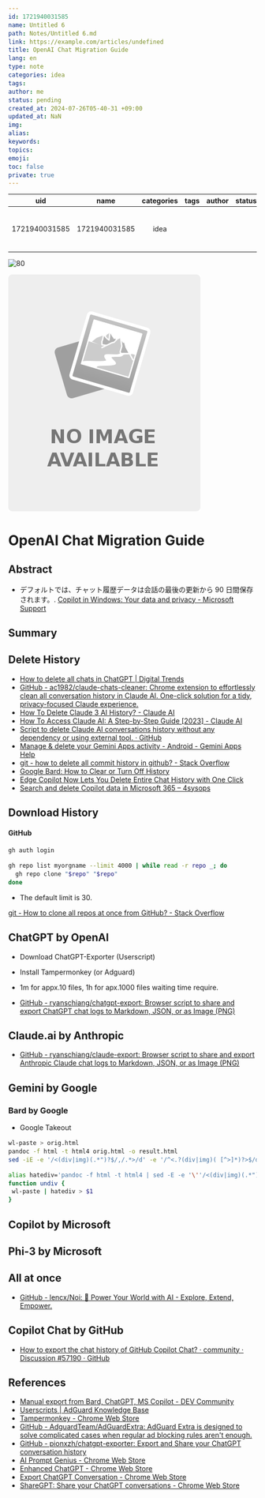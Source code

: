 ```yaml
---
id: 1721940031585
name: Untitled 6
path: Notes/Untitled 6.md
link: https://example.com/articles/undefined
title: OpenAI Chat Migration Guide
lang: en
type: note
categories: idea
tags: 
author: me
status: pending
created_at: 2024-07-26T05-40-31 +09:00
updated_at: NaN
img: 
alias: 
keywords: 
topics: 
emoji: 
toc: false
private: true
---
```


|               uid                |               name               |                                                                  categories                                                                   |        tags        | author | status |                      created_at                      | updated_at                                                 |
| :------------------------------: | :------------------------------: | :-------------------------------------------------------------------------------------------------------------------------------------------: | :----------------: | :----: | :----: | :--------------------------------------------------: | ---------------------------------------------------------- |
| 1721940031585 | 1721940031585 | idea |  |        |        | 2024-07-26T05-40-31 +09:00 | NaN |

![80](logo.png)

![%|200](noimage.png)

# OpenAI Chat Migration Guide


## Abstract

- デフォルトでは、チャット履歴データは会話の最後の更新から 90 日間保存されます。.
[Copilot in Windows: Your data and privacy - Microsoft Support](https://support.microsoft.com/en-us/windows/copilot-in-windows-your-data-and-privacy-3e265e82-fc76-4d0a-afc0-4a0de528b73a)
## Summary

## Delete History

- [How to delete all chats in ChatGPT | Digital Trends](https://www.digitaltrends.com/computing/how-to-delete-chat-history-chatgpt/)
- [GitHub - ac1982/claude-chats-cleaner: Chrome extension to effortlessly clean all conversation history in Claude AI. One-click solution for a tidy, privacy-focused Claude experience.](https://github.com/ac1982/claude-chats-cleaner)
- [How To Delete Claude 3 AI History? - Claude AI](https://claude-ai.uk/how-to-delete-claude-3-ai-history/)
- [How To Access Claude AI: A Step-by-Step Guide \[2023\] - Claude AI](https://claude-ai.uk/how-to-access-claude-ai-a-step-by-step-guide-2023/)
- [Script to delete Claude AI conversations history without any dependency or using external tool. · GitHub](https://gist.github.com/Jalalx/6b99f5ff4a0aef17b4e4eff37b0ad235)
- [Manage & delete your Gemini Apps activity - Android - Gemini Apps Help](https://support.google.com/gemini/answer/13278892?hl=en&co=GENIE.Platform%3DAndroid)
- [git - how to delete all commit history in github? - Stack Overflow](https://stackoverflow.com/questions/13716658/how-to-delete-all-commit-history-in-github)
- [Google Bard: How to Clear or Turn Off History](https://nerdschalk.com/clear-bard-history/)
- [Edge Copilot Now Lets You Delete Entire Chat History with One Click](https://geekermag.com/edge-copilot-now-lets-you-delete-entire-chat-history-with-one-click/)
- [Search and delete Copilot data in Microsoft 365 – 4sysops](https://4sysops.com/archives/search-and-delete-copilot-data-in-microsoft-365/)
## Download History


#### GitHub
```bash
gh auth login
```

```bash
gh repo list myorgname --limit 4000 | while read -r repo _; do
  gh repo clone "$repo" "$repo"
done
```
- The default limit is 30.
  
[git - How to clone all repos at once from GitHub? - Stack Overflow](https://stackoverflow.com/questions/19576742/how-to-clone-all-repos-at-once-from-github)



## ChatGPT by OpenAI

- Download ChatGPT-Exporter (Userscript)
- Install Tampermonkey (or Adguard)  

 - 1m for appx.10 files, 1h for apx.1000 files waiting time require.

- [GitHub - ryanschiang/chatgpt-export: Browser script to share and export ChatGPT chat logs to Markdown, JSON, or as Image (PNG)](https://github.com/ryanschiang/chatgpt-export)
## Claude.ai by Anthropic
- [GitHub - ryanschiang/claude-export: Browser script to share and export Anthropic Claude chat logs to Markdown, JSON, or as Image (PNG)](https://github.com/ryanschiang/claude-export)

## Gemini by Google

### Bard by Google
- Google Takeout
```bash
wl-paste > orig.html
pandoc -f html -t html4 orig.html -o result.html
sed -iE -e '/<(div|img)(.*")?$/,/.*>/d' -e '/^<.?(div|img)( [^>]*)?>$/d' result.html
```

```bash
alias hatediv='pandoc -f html -t html4 | sed -E -e '\''/<(div|img)(.*")?$/,/.*>/d'\'' -e '\''/^<.?(div|img)( [^>]*)?>$/d'\'
function undiv {
 wl-paste | hatediv > $1
}
```
## Copilot by Microsoft


## Phi-3 by Microsoft


## All at once
- [GitHub - lencx/Noi: 🚀 Power Your World with AI - Explore, Extend, Empower.](https://github.com/lencx/Noi)

## Copilot Chat by GitHub

- [How to export the chat history of GitHub Copilot Chat? · community · Discussion #57190 · GitHub](https://github.com/orgs/community/discussions/57190)
## References

- [Manual export from Bard, ChatGPT, MS Copilot - DEV Community](https://dev.to/mkf/manual-export-from-bard-chatgpt-ms-copilot-g23)
- [Userscripts | AdGuard Knowledge Base](https://adguard.com/kb/general/userscripts/)
- [Tampermonkey - Chrome Web Store](https://chromewebstore.google.com/detail/tampermonkey/dhdgffkkebhmkfjojejmpbldmpobfkfo)
- [GitHub - AdguardTeam/AdGuardExtra: AdGuard Extra is designed to solve complicated cases when regular ad blocking rules aren't enough.](https://github.com/AdguardTeam/AdGuardExtra)
- [GitHub - pionxzh/chatgpt-exporter: Export and Share your ChatGPT conversation history](https://github.com/pionxzh/chatgpt-exporter)
- [AI Prompt Genius - Chrome Web Store](https://chrome.google.com/webstore/detail/chatgpt-prompt-genius/jjdnakkfjnnbbckhifcfchagnpofjffo)
- [Enhanced ChatGPT - Chrome Web Store](https://chrome.google.com/webstore/detail/enhanced-chatgpt/mcbhhiafbiafmggccdcpgfldcaeipopg)
- [Export ChatGPT Conversation - Chrome Web Store](https://chrome.google.com/webstore/detail/export-chatgpt-conversati/clgidpflecgaaabfcmdmkcgebpbadgoc)
- [ShareGPT: Share your ChatGPT conversations - Chrome Web Store](https://chrome.google.com/webstore/detail/sharegpt-share-your-chatg/daiacboceoaocpibfodeljbdfacokfjb)